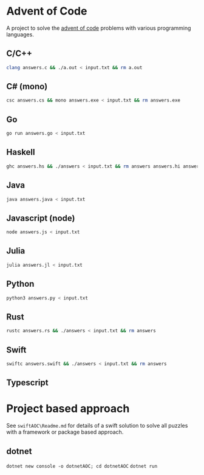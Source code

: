 Advent of Code
==============

A project to solve the
[advent of code](https://adventofcode.com)
problems with various programming languages.

C/C++
-----
```sh
clang answers.c && ./a.out < input.txt && rm a.out
```

C# (mono)
---------
```sh
csc answers.cs && mono answers.exe < input.txt && rm answers.exe
```

Go
---
```sh
go run answers.go < input.txt
```

Haskell
-------
```sh
ghc answers.hs && ./answers < input.txt && rm answers answers.hi answers.o
```

Java
----
```sh
java answers.java < input.txt
```

Javascript (node)
-----------------
```sh
node answers.js < input.txt
```

Julia
-----
```sh
julia answers.jl < input.txt
```

Python
------
```sh
python3 answers.py < input.txt
```

Rust
----
```sh
rustc answers.rs && ./answers < input.txt && rm answers
```

Swift
-----
```sh
swiftc answers.swift && ./answers < input.txt && rm answers
```

Typescript
----------

Project based approach
======================

See `swiftAOC\Readme.md` for details of a swift solution to solve all puzzles
with a framework or package based approach.

## dotnet
`dotnet new console -o dotnetAOC; cd dotnetAOC`
`dotnet run`
